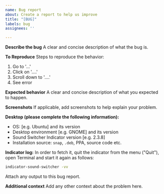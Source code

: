 ```yaml
---
name: Bug report
about: Create a report to help us improve
title: "[BUG]"
labels: bug
assignees: ''

---
```


**Describe the bug**
A clear and concise description of what the bug is.

**To Reproduce**
Steps to reproduce the behavior:
1. Go to '...'
2. Click on '....'
3. Scroll down to '....'
4. See error

**Expected behavior**
A clear and concise description of what you expected to happen.

**Screenshots**
If applicable, add screenshots to help explain your problem.

**Desktop (please complete the following information):**
 - OS: [e.g. Ubuntu] and its version
 - Desktop environment [e.g. GNOME] and its version
 - Sound Switcher Indicator version [e.g. 2.3.8]
 - Installation source: `snap`, `.deb`, PPA, source code etc.

**Indicator log:**
In order to fetch it, quit the indicator from the menu ("Quit"), open Terminal and start it again as follows: 
```bash
indicator-sound-switcher -vv
```
Attach any output to this bug report.

**Additional context**
Add any other context about the problem here.
